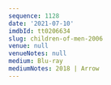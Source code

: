 ```yaml
---
sequence: 1128
date: '2021-07-10'
imdbId: tt0206634
slug: children-of-men-2006
venue: null
venueNotes: null
medium: Blu-ray
mediumNotes: 2018 | Arrow
---
```


